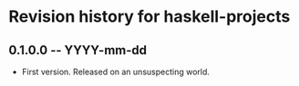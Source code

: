 # Revision history for haskell-projects

## 0.1.0.0 -- YYYY-mm-dd

* First version. Released on an unsuspecting world.
